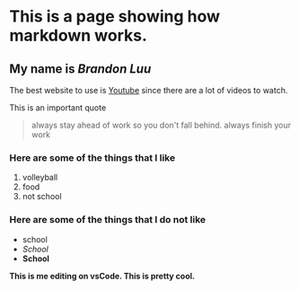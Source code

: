 # This is a page showing how markdown works. 

## My name is *Brandon Luu* 
The best website to use is [Youtube](https://www.youtube.com/) since there are a lot of videos to watch.

This is an important quote
> always stay ahead of work so you don't fall behind. 
> always finish your work

### Here are some of the things that I like 
1. volleyball
2. food
3. not school 

### Here are some of the things that I do not like
- school
- *School* 
- **School**

**This is me editing on vsCode. This is pretty cool.**
